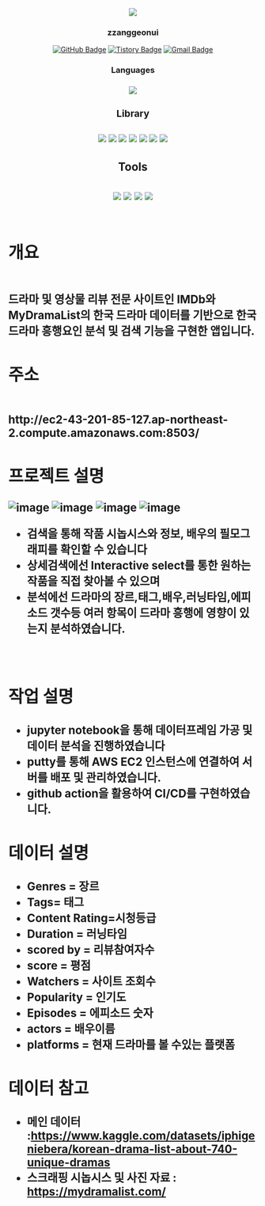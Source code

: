 <div align=center><img src="https://capsule-render.vercel.app/api?type=waving&color=auto&height=200&section=header&text=Drama%20project&fontSize=90" />	

<br/>
<div align=center>
<h3> zzanggeonui </h3>

[![GitHub Badge](https://img.shields.io/badge/GitHub-181717?style=flat&logo=GitHub&logoColor=white)](https://github.com/zzanggeonui)
[![Tistory Badge](https://img.shields.io/badge/TSTORY-555263?style=flat&logoColor=white)](https://seonggongstory.tistory.com/)
[![Gmail Badge](https://img.shields.io/badge/Gmail-D14836?style=flat&logo=Gmail&logoColor=white)](mailto:gksrjsgml961105@gmail.com)
<br/>
<div align=center>
<h3> Languages <h3> 
<img src=https://img.shields.io/badge/Python-3776AB?style=flat&logo=Python&logoColor=white/>
<br/>
	
<div align=center>
<h3> Library <h3> 	
<img src=https://img.shields.io/badge/NumPy-013243?style=flat&logo=NumPy&logoColor=white />
<img src=https://img.shields.io/badge/pandas-150458?style=flat&logo=pandas&logoColor=white)](https://pandas.pydata.org/>
<img src=https://img.shields.io/badge/Streamlit-FF4B4B?style=flat&logo=Streamlit&logoColor=white)](https://streamlit.io/>
<img src= https://img.shields.io/badge/matplotlib.pyplot-F7931E?style=flat&logo=matplotlib.pyplot&logoColor=white)/>
<img src=https://img.shields.io/badge/Seaborn-232F3E?style=flat&logo=Seaborn&logoColor=white />
<img src="https://img.shields.io/badge/Bootstrap-7952B3?style=flat&logo=Bootstrap&logoColor=white" />
<img src="https://img.shields.io/badge/Google Translate-4285F4?style=flat&logo=Google Translate&logoColor=white" />
<br/>
	
<div align=center>
<h3> Tools <h3> 
<img src=https://img.shields.io/badge/Anaconda-44A833?style=flat&logo=Anaconda&logoColor=white/>
<img src=https://img.shields.io/badge/Visual%20Studio%20Code-007ACC?style=flat&logo=Visual%20Studio%20Code&logoColor=white/>
<img src=https://img.shields.io/badge/Amazon%20AWS-232F3E?style=flat&logo=Amazon%20AWS&logoColor=white/>
<img src=https://img.shields.io/badge/Jupyter-F37626?style=flat&logo=Jupyter&logoColor=white)/>
<br/>
<div align=left>

<br/> 
	
## 개요
<br/>
드라마 및 영상물 리뷰 전문 사이트인 IMDb와 MyDramaList의 한국 드라마 데이터를 기반으로 한국드라마 흥행요인 분석 및 검색 기능을 구현한 앱입니다.
<br/>

## 주소
<br/>
http://ec2-43-201-85-127.ap-northeast-2.compute.amazonaws.com:8503/
<br/>


	
	
## 프로젝트 설명
![image](https://github.com/zzanggeonui/drama/blob/main/data/IMG.png)
![image](https://github.com/zzanggeonui/drama/blob/main/data/img2.png)
![image](https://github.com/zzanggeonui/drama/blob/main/data/img3.png)
![image](https://github.com/zzanggeonui/drama/blob/main/data/img4.png)
	
- 검색을 통해 작품 시놉시스와 정보, 배우의 필모그래피를 확인할 수 있습니다
- 상세검색에선 Interactive select를 통한 원하는 작품을 직접 찾아볼 수 있으며
- 분석에선 드라마의 장르,태그,배우,러닝타임,에피소드 갯수등 여러 항목이 드라마 흥행에 영향이 있는지 분석하였습니다.
<br/>
	
## 작업 설명
- jupyter notebook을 통해 데이터프레임 가공 및 데이터 분석을 진행하였습니다
- putty를 통해 AWS EC2 인스턴스에 연결하여 서버를 배포 및 관리하였습니다.
- github action을 활용하여 CI/CD를 구현하였습니다.


## 데이터 설명
- Genres = 장르  
- Tags= 태그 
- Content Rating=시청등급  
- Duration = 러닝타임 
- scored by = 리뷰참여자수  
- score = 평점  
- Watchers = 사이트 조회수 
- Popularity = 인기도  
- Episodes = 에피소드 숫자  
- actors = 배우이름  
- platforms = 현재 드라마를 볼 수있는 플랫폼


	
	
## 데이터 참고
- 메인 데이터 :https://www.kaggle.com/datasets/iphigeniebera/korean-drama-list-about-740-unique-dramas
- 스크래핑 시놉시스 및 사진 자료  : https://mydramalist.com/





	


	
	

